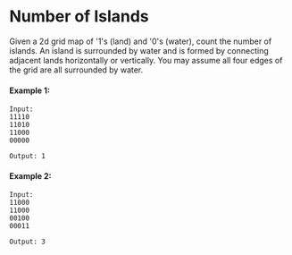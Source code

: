 # Number of Islands
Given a 2d grid map of '1's (land) and '0's (water), count the number of islands. An island is surrounded by water and is formed by connecting adjacent lands horizontally or vertically. You may assume all four edges of the grid are all surrounded by water.

#### Example 1:
```text
Input:
11110
11010
11000
00000

Output: 1
```

#### Example 2:
```text
Input:
11000
11000
00100
00011

Output: 3
```


